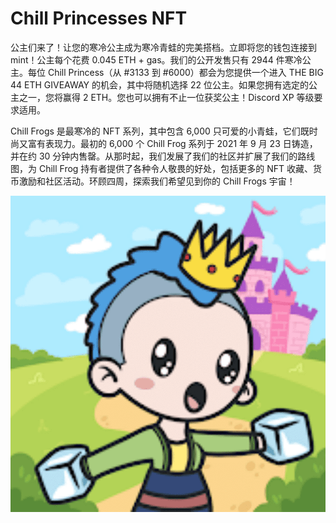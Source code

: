 # Chill Princesses NFT

公主们来了！让您的寒冷公主成为寒冷青蛙的完美搭档。立即将您的钱包连接到 mint！公主每个花费 0.045 ETH + gas。我们的公开发售只有 2944 件寒冷公主。每位 Chill Princess（从 #3133 到 #6000）都会为您提供一个进入 THE BIG 44 ETH GIVEAWAY 的机会，其中将随机选择 22 位公主。如果您拥有选定的公主之一，您将赢得 2 ETH。您也可以拥有不止一位获奖公主！Discord XP 等级要求适用。

Chill Frogs 是最寒冷的 NFT 系列，其中包含 6,000 只可爱的小青蛙，它们既时尚又富有表现力。最初的 6,000 个 Chill Frog 系列于 2021 年 9 月 23 日铸造，并在约 30 分钟内售罄。从那时起，我们发展了我们的社区并扩展了我们的路线图，为 Chill Frog 持有者提供了各种令人敬畏的好处，包括更多的 NFT 收藏、货币激励和社区活动。环顾四周，探索我们希望见到你的 Chill Frogs 宇宙！

![nft](01.png)

